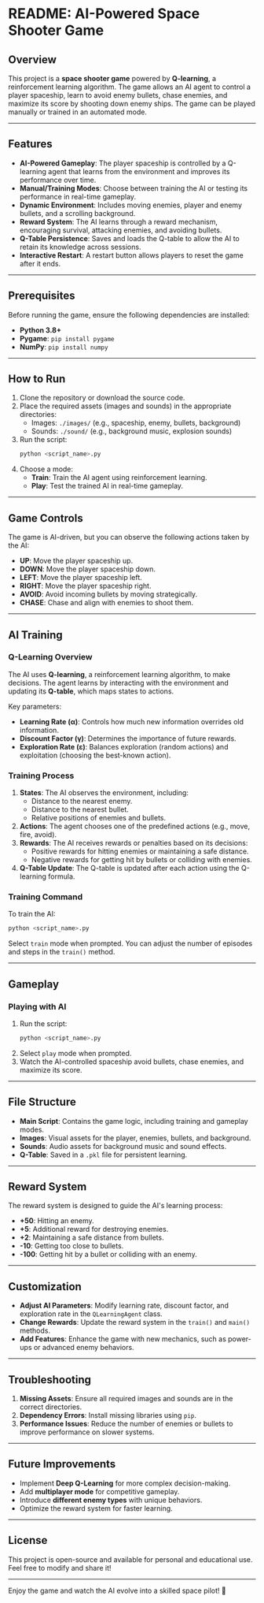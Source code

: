 # README: AI-Powered Space Shooter Game

## Overview

This project is a **space shooter game** powered by **Q-learning**, a reinforcement learning algorithm. The game allows an AI agent to control a player spaceship, learn to avoid enemy bullets, chase enemies, and maximize its score by shooting down enemy ships. The game can be played manually or trained in an automated mode.

---

## Features

- **AI-Powered Gameplay**: The player spaceship is controlled by a Q-learning agent that learns from the environment and improves its performance over time.
- **Manual/Training Modes**: Choose between training the AI or testing its performance in real-time gameplay.
- **Dynamic Environment**: Includes moving enemies, player and enemy bullets, and a scrolling background.
- **Reward System**: The AI learns through a reward mechanism, encouraging survival, attacking enemies, and avoiding bullets.
- **Q-Table Persistence**: Saves and loads the Q-table to allow the AI to retain its knowledge across sessions.
- **Interactive Restart**: A restart button allows players to reset the game after it ends.

---

## Prerequisites

Before running the game, ensure the following dependencies are installed:

- **Python 3.8+**
- **Pygame**: `pip install pygame`
- **NumPy**: `pip install numpy`

---

## How to Run

1. Clone the repository or download the source code.
2. Place the required assets (images and sounds) in the appropriate directories:
   - Images: `./images/` (e.g., spaceship, enemy, bullets, background)
   - Sounds: `./sound/` (e.g., background music, explosion sounds)
3. Run the script:
   ```bash
   python <script_name>.py
   ```
4. Choose a mode:
   - **Train**: Train the AI agent using reinforcement learning.
   - **Play**: Test the trained AI in real-time gameplay.

---

## Game Controls

The game is AI-driven, but you can observe the following actions taken by the AI:

- **UP**: Move the player spaceship up.
- **DOWN**: Move the player spaceship down.
- **LEFT**: Move the player spaceship left.
- **RIGHT**: Move the player spaceship right.
- **AVOID**: Avoid incoming bullets by moving strategically.
- **CHASE**: Chase and align with enemies to shoot them.

---

## AI Training

### Q-Learning Overview

The AI uses **Q-learning**, a reinforcement learning algorithm, to make decisions. The agent learns by interacting with the environment and updating its **Q-table**, which maps states to actions.

Key parameters:
- **Learning Rate (α)**: Controls how much new information overrides old information.
- **Discount Factor (γ)**: Determines the importance of future rewards.
- **Exploration Rate (ε)**: Balances exploration (random actions) and exploitation (choosing the best-known action).

### Training Process

1. **States**: The AI observes the environment, including:
   - Distance to the nearest enemy.
   - Distance to the nearest bullet.
   - Relative positions of enemies and bullets.
2. **Actions**: The agent chooses one of the predefined actions (e.g., move, fire, avoid).
3. **Rewards**: The AI receives rewards or penalties based on its decisions:
   - Positive rewards for hitting enemies or maintaining a safe distance.
   - Negative rewards for getting hit by bullets or colliding with enemies.
4. **Q-Table Update**: The Q-table is updated after each action using the Q-learning formula.

### Training Command

To train the AI:
```bash
python <script_name>.py
```
Select `train` mode when prompted. You can adjust the number of episodes and steps in the `train()` method.

---

## Gameplay

### Playing with AI

1. Run the script:
   ```bash
   python <script_name>.py
   ```
2. Select `play` mode when prompted.
3. Watch the AI-controlled spaceship avoid bullets, chase enemies, and maximize its score.

---

## File Structure

- **Main Script**: Contains the game logic, including training and gameplay modes.
- **Images**: Visual assets for the player, enemies, bullets, and background.
- **Sounds**: Audio assets for background music and sound effects.
- **Q-Table**: Saved in a `.pkl` file for persistent learning.

---

## Reward System

The reward system is designed to guide the AI's learning process:
- **+50**: Hitting an enemy.
- **+5**: Additional reward for destroying enemies.
- **+2**: Maintaining a safe distance from bullets.
- **-10**: Getting too close to bullets.
- **-100**: Getting hit by a bullet or colliding with an enemy.

---

## Customization

- **Adjust AI Parameters**: Modify learning rate, discount factor, and exploration rate in the `QLearningAgent` class.
- **Change Rewards**: Update the reward system in the `train()` and `main()` methods.
- **Add Features**: Enhance the game with new mechanics, such as power-ups or advanced enemy behaviors.

---

## Troubleshooting

1. **Missing Assets**: Ensure all required images and sounds are in the correct directories.
2. **Dependency Errors**: Install missing libraries using `pip`.
3. **Performance Issues**: Reduce the number of enemies or bullets to improve performance on slower systems.

---

## Future Improvements

- Implement **Deep Q-Learning** for more complex decision-making.
- Add **multiplayer mode** for competitive gameplay.
- Introduce **different enemy types** with unique behaviors.
- Optimize the reward system for faster learning.

---

## License

This project is open-source and available for personal and educational use. Feel free to modify and share it!

---

Enjoy the game and watch the AI evolve into a skilled space pilot! 🚀

